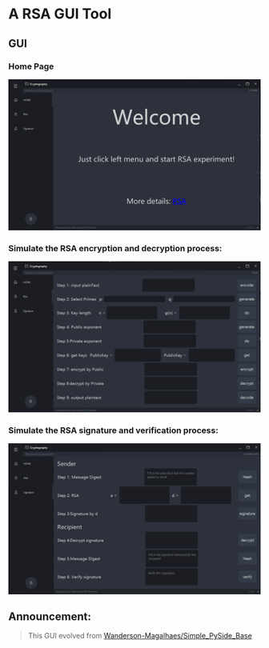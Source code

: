 # A RSA GUI Tool

## GUI

### Home Page

![image-20221129105842939](README/image-20221129105842939.png)

### Simulate the RSA encryption and decryption process:

![image-20221129105853509](README/image-20221129105853509.png)

### Simulate the RSA signature and verification process:

![image-20221129105904851](README/image-20221129105904851.png)

##  **Announcement:**

> This GUI evolved from [Wanderson-Magalhaes/Simple_PySide_Base](https://github.com/Wanderson-Magalhaes/Simple_PySide_Base)
